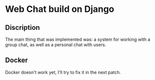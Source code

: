 # Web Chat build on Django

## Discription

The main thing that was implemented was: a system for working with a group chat, as well as a personal chat with users.

## Docker

Docker doesn't work yet, I'll try to fix it in the next patch.